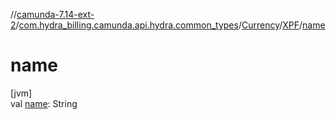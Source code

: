 //[camunda-7.14-ext-2](../../../../index.md)/[com.hydra_billing.camunda.api.hydra.common_types](../../index.md)/[Currency](../index.md)/[XPF](index.md)/[name](name.md)

# name

[jvm]\
val [name](name.md): String
